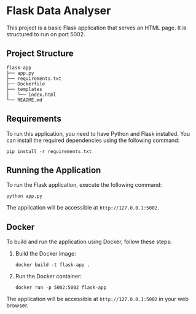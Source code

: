 # Flask Data Analyser

This project is a basic Flask application that serves an HTML page. It is structured to run on port 5002.

## Project Structure

```
flask-app
├── app.py
├── requirements.txt
├── Dockerfile
├── templates
│   └── index.html
└── README.md
```

## Requirements

To run this application, you need to have Python and Flask installed. You can install the required dependencies using the following command:

```
pip install -r requirements.txt
```

## Running the Application

To run the Flask application, execute the following command:

```
python app.py
```

The application will be accessible at `http://127.0.0.1:5002`.

## Docker

To build and run the application using Docker, follow these steps:

1. Build the Docker image:

   ```
   docker build -t flask-app .
   ```

2. Run the Docker container:

   ```
   docker run -p 5002:5002 flask-app
   ```

The application will be accessible at `http://127.0.0.1:5002` in your web browser.